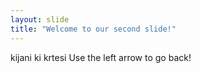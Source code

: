 ```yaml
---
layout: slide
title: "Welcome to our second slide!"
---
```

kijani ki krtesi
Use the left arrow to go back!
